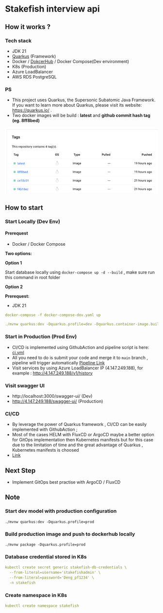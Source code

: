 # Stakefish interview api

## How it works ?

### Tech stack
- JDK 21
- [Quarkus](https://quarkus.io/) (Framework)
- Docker / [DokcerHub](https://hub.docker.com/repository/docker/andrewprogramming/skatefish-api/general) / Docker Compose(Dev environment)
- K8s (Production)
- Azure LoadBalancer
- AWS RDS PostgreSQL

### PS
- This project uses Quarkus, the Supersonic Subatomic Java Framework. If you want to learn more about Quarkus, please visit its website: https://quarkus.io/ .
- Two docker images will be build : **latest** and **github commit hash tag (eg. 8ff8bed)** 

![img.png](img.png)


## How to start

### Start Locally (Dev Env) ###
#### Prerequest
- Docker / Docker Compose

**Two options:**

**Option 1**

Start database locally using `docker-compose up -d --build` , make sure run this command in root folder

**Option 2**

**Prerequest:**
- JDK 21

```yaml
docker-compose -f docker-compose-dev.yaml up
```
 ```yaml
./mvnw quarkus:dev -Dquarkus.profile=dev -Dquarkus.container-image.build=false -Dquarkus.container-image.push=false
 ````


### Start in Production (Prod Env)
- CI/CD is implemented using GithubAction and pipeline script is here: [ci.yml](.github%2Fworkflows%2Fci.yml)
- All you need to do is submit your code and merge it to `main` branch , pipeline will trigger automatically [Pipeline Link](https://github.com/kobe73er/stakefish_interview/actions)
- Visit services by using  Azure LoadBalancer IP (4.147.249.188), for example : http://4.147.249.188/v1/history

### Visit swagger UI
- http://localhost:3000/swagger-ui/ (Dev)
- http://4.147.249.188/swagger-ui/ (Production)

### CI/CD
- By leverage the power of Quarkus framework , CI/CD can be easily implemented with GithubAction ;
- Most of the cases HELM with FluxCD or ArgoCD maybe a better option for GitOps implementation then Kubernetes manifests but for this case due to the limitation of time and the great advantage of Quarkus , Kubernetes manifests is choosed
- [Link](https://github.com/kobe73er/stakefish_interview/actions)

## Next Step
- Implement GitOps best practise with ArgoCD / FluxCD 

## Note ##

### Start dev model with production configuration

```
./mvnw quarkus:dev -Dquarkus.profile=prod
```

### Build production image and push to dockerhub locally

```
./mvnw package -Dquarkus.profile=prod
```
### Database credential stored in K8s 
```yaml
kubectl create secret generic stakefish-db-credentials \
  --from-literal=username='stakefishadmin' \
  --from-literal=password='Deng_pf1234' \
  -n stakefish
```

### Create namespace in K8s
```yaml
kubectl create namespace stakefish
```
